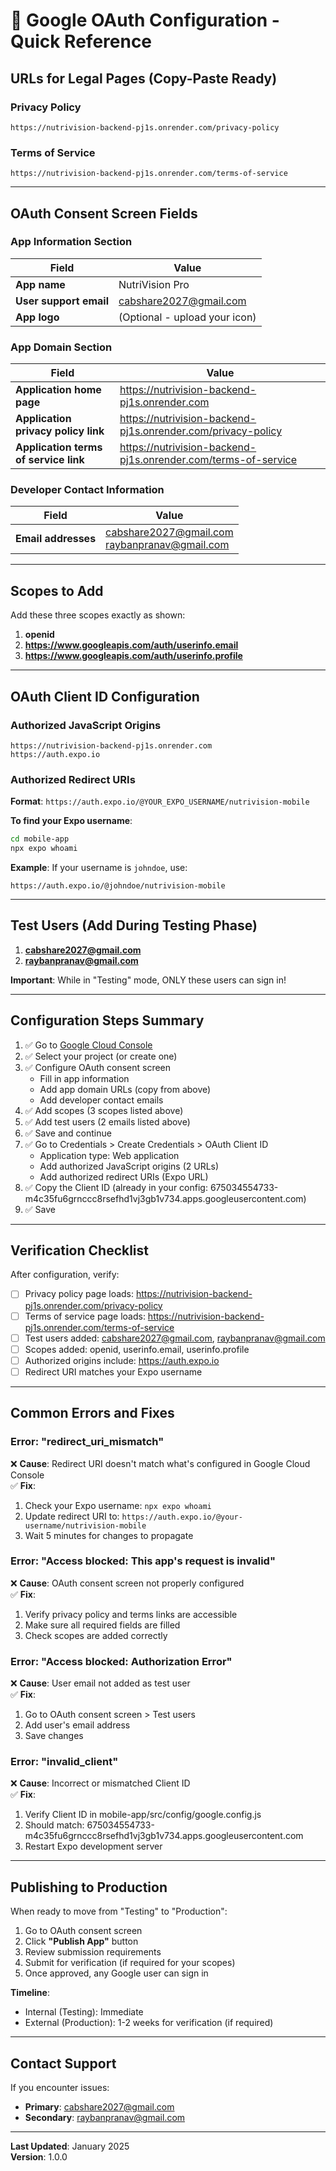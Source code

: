 # 🔐 Google OAuth Configuration - Quick Reference

## URLs for Legal Pages (Copy-Paste Ready)

### Privacy Policy
```
https://nutrivision-backend-pj1s.onrender.com/privacy-policy
```

### Terms of Service
```
https://nutrivision-backend-pj1s.onrender.com/terms-of-service
```

---

## OAuth Consent Screen Fields

### App Information Section

| Field | Value |
|-------|-------|
| **App name** | NutriVision Pro |
| **User support email** | cabshare2027@gmail.com |
| **App logo** | (Optional - upload your icon) |

### App Domain Section

| Field | Value |
|-------|-------|
| **Application home page** | https://nutrivision-backend-pj1s.onrender.com |
| **Application privacy policy link** | https://nutrivision-backend-pj1s.onrender.com/privacy-policy |
| **Application terms of service link** | https://nutrivision-backend-pj1s.onrender.com/terms-of-service |

### Developer Contact Information

| Field | Value |
|-------|-------|
| **Email addresses** | cabshare2027@gmail.com<br>raybanpranav@gmail.com |

---

## Scopes to Add

Add these three scopes exactly as shown:

1. **openid**
2. **https://www.googleapis.com/auth/userinfo.email**
3. **https://www.googleapis.com/auth/userinfo.profile**

---

## OAuth Client ID Configuration

### Authorized JavaScript Origins
```
https://nutrivision-backend-pj1s.onrender.com
https://auth.expo.io
```

### Authorized Redirect URIs

**Format**: `https://auth.expo.io/@YOUR_EXPO_USERNAME/nutrivision-mobile`

**To find your Expo username**:
```bash
cd mobile-app
npx expo whoami
```

**Example**: If your username is `johndoe`, use:
```
https://auth.expo.io/@johndoe/nutrivision-mobile
```

---

## Test Users (Add During Testing Phase)

1. **cabshare2027@gmail.com**
2. **raybanpranav@gmail.com**

**Important**: While in "Testing" mode, ONLY these users can sign in!

---

## Configuration Steps Summary

1. ✅ Go to [Google Cloud Console](https://console.cloud.google.com/apis/credentials/consent)
2. ✅ Select your project (or create one)
3. ✅ Configure OAuth consent screen
   - Fill in app information
   - Add app domain URLs (copy from above)
   - Add developer contact emails
4. ✅ Add scopes (3 scopes listed above)
5. ✅ Add test users (2 emails listed above)
6. ✅ Save and continue
7. ✅ Go to Credentials > Create Credentials > OAuth Client ID
   - Application type: Web application
   - Add authorized JavaScript origins (2 URLs)
   - Add authorized redirect URIs (Expo URL)
8. ✅ Copy the Client ID (already in your config: 675034554733-m4c35fu6grnccc8rsefhd1vj3gb1v734.apps.googleusercontent.com)
9. ✅ Save

---

## Verification Checklist

After configuration, verify:

- [ ] Privacy policy page loads: https://nutrivision-backend-pj1s.onrender.com/privacy-policy
- [ ] Terms of service page loads: https://nutrivision-backend-pj1s.onrender.com/terms-of-service
- [ ] Test users added: cabshare2027@gmail.com, raybanpranav@gmail.com
- [ ] Scopes added: openid, userinfo.email, userinfo.profile
- [ ] Authorized origins include: https://auth.expo.io
- [ ] Redirect URI matches your Expo username

---

## Common Errors and Fixes

### Error: "redirect_uri_mismatch"
❌ **Cause**: Redirect URI doesn't match what's configured in Google Cloud Console  
✅ **Fix**: 
1. Check your Expo username: `npx expo whoami`
2. Update redirect URI to: `https://auth.expo.io/@your-username/nutrivision-mobile`
3. Wait 5 minutes for changes to propagate

### Error: "Access blocked: This app's request is invalid"
❌ **Cause**: OAuth consent screen not properly configured  
✅ **Fix**: 
1. Verify privacy policy and terms links are accessible
2. Make sure all required fields are filled
3. Check scopes are added correctly

### Error: "Access blocked: Authorization Error"
❌ **Cause**: User email not added as test user  
✅ **Fix**: 
1. Go to OAuth consent screen > Test users
2. Add user's email address
3. Save changes

### Error: "invalid_client"
❌ **Cause**: Incorrect or mismatched Client ID  
✅ **Fix**: 
1. Verify Client ID in mobile-app/src/config/google.config.js
2. Should match: 675034554733-m4c35fu6grnccc8rsefhd1vj3gb1v734.apps.googleusercontent.com
3. Restart Expo development server

---

## Publishing to Production

When ready to move from "Testing" to "Production":

1. Go to OAuth consent screen
2. Click **"Publish App"** button
3. Review submission requirements
4. Submit for verification (if required for your scopes)
5. Once approved, any Google user can sign in

**Timeline**: 
- Internal (Testing): Immediate
- External (Production): 1-2 weeks for verification (if required)

---

## Contact Support

If you encounter issues:
- **Primary**: cabshare2027@gmail.com
- **Secondary**: raybanpranav@gmail.com

---

**Last Updated**: January 2025  
**Version**: 1.0.0
